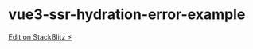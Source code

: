 # vue3-ssr-hydration-error-example

[Edit on StackBlitz ⚡️](https://stackblitz.com/edit/vue-ssr-example-kn6vkh)